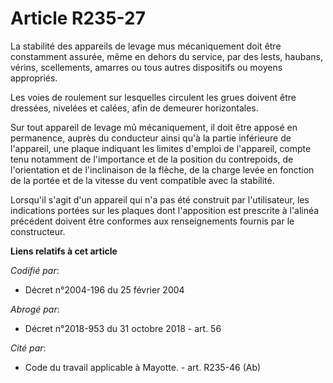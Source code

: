 # Article R235-27

La stabilité des appareils de levage mus mécaniquement doit être constamment assurée, même en dehors du service, par des
lests, haubans, vérins, scellements, amarres ou tous autres dispositifs ou moyens appropriés.

Les voies de roulement sur lesquelles circulent les grues doivent être dressées, nivelées et calées, afin de demeurer
horizontales.

Sur tout appareil de levage mû mécaniquement, il doit être apposé en permanence, auprès du conducteur ainsi qu'à la partie
inférieure de l'appareil, une plaque indiquant les limites d'emploi de l'appareil, compte tenu notamment de l'importance et
de la position du contrepoids, de l'orientation et de l'inclinaison de la flèche, de la charge levée en fonction de la portée
et de la vitesse du vent compatible avec la stabilité.

Lorsqu'il s'agit d'un appareil qui n'a pas été construit par l'utilisateur, les indications portées sur les plaques dont
l'apposition est prescrite à l'alinéa précédent doivent être conformes aux renseignements fournis par le constructeur.

**Liens relatifs à cet article**

_Codifié par_:

  - Décret n°2004-196 du 25 février 2004

_Abrogé par_:

  - Décret n°2018-953 du 31 octobre 2018 - art. 56

_Cité par_:

  - Code du travail applicable à Mayotte. - art. R235-46 (Ab)
